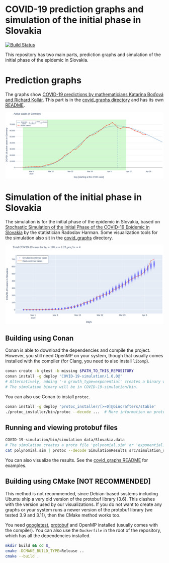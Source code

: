 # COVID-19 prediction graphs and simulation of the initial phase in Slovakia

[![Build Status](https://travis-ci.com/lukipuki/COVID-19-simulation.svg?branch=master)](https://travis-ci.com/lukipuki/COVID-19-simulation)

This repository has two main parts, prediction graphs and simulation of the initial phase of the epidemic in Slovakia.

# Prediction graphs

The graphs show [COVID-19 predictions by mathematicians Katarína Boďová and Richard Kollár](https://graphs.lukipuki.sk/covid19/normal/). This part is in the [covid_graphs directory](./covid_graphs) and has its own [README](covid_graphs/README.md).

![Graph of active cases in Germany](content/germany-apr11.png)


# Simulation of the initial phase in Slovakia

The simulation is for the initial phase of the epidemic in Slovakia, based on [Stochastic Simulation of the Initial Phase of the COVID-19 Epidemic in Slovakia](http://www.iam.fmph.uniba.sk/ospm/Harman/COR01.pdf) by the statistician Radoslav Harman. Some visualization tools for the simulation also sit in the [covid_graphs](./covid_graphs) directory.

![Simulation of total confirmed COVID-19 cases in Slovakia](content/cumulative_simulation.png)


## Building using Conan

Conan is able to download the dependencies and compile the project. However, you still need OpenMP on your system, though that usually comes installed with the compiler (for Clang, you need to also install `libomp`).

```sh
conan create -b gtest -b missing $PATH_TO_THIS_REPOSITORY
conan install -g deploy 'COVID-19-simulation/1.0.0@'
# Alternatively, adding '-o growth_type=exponential' creates a binary with simulated exponential growth.
# The simulation binary will be in COVID-19-simulation/bin.
```

You can also use Conan to install `protoc`.

```sh
conan install -g deploy 'protoc_installer/[>=0]@bincrafters/stable'
./protoc_installer/bin/protoc --decode ...  # More information on protoc usage below
```


## Running and viewing protobuf files

```sh
COVID-19-simulation/bin/simulation data/Slovakia.data
# The simulation creates a proto file 'polynomial.sim' or 'exponential.sim', which can be examined
cat polynomial.sim | protoc --decode SimulationResults src/simulation_results.proto
```

You can also visualize the results. See the [covid_graphs README](covid_graphs/README.md) for examples.


## Building using CMake [NOT RECOMMENDED]

This method is not recommended, since Debian-based systems including Ubuntu ship a very old version of the protobuf library (3.6). This clashes with the version used by our visualizations. If you do not want to create any graphs or your system runs a newer version of the protobuf library (we tested 3.9 and 3.11), then the CMake method works too.

You need [googletest](https://github.com/google/googletest), [protobuf](https://github.com/protocolbuffers/protobuf) and OpenMP installed (usually comes with the compiler). You can also use the `Dockerfile` in the root of the repository, which has all the dependencies installed.

```sh
mkdir build && cd $_
cmake -DCMAKE_BUILD_TYPE=Release ..
cmake --build .
```
